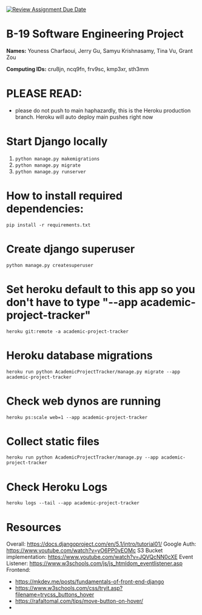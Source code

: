 [![Review Assignment Due Date](https://classroom.github.com/assets/deadline-readme-button-22041afd0340ce965d47ae6ef1cefeee28c7c493a6346c4f15d667ab976d596c.svg)](https://classroom.github.com/a/bknTyRar)
# B-19 Software Engineering Project

__Names:__ Youness Charfaoui, Jerry Gu, Samyu Krishnasamy, Tina Vu, Grant Zou

__Computing IDs:__ cru8jn, ncq9fn, frv9sc, kmp3xr, sth3mm

# PLEASE READ:
- please do not push to main haphazardly, this is the Heroku production branch. Heroku will auto deploy main pushes right now

# Start Django locally
1. `python manage.py makemigrations`
2. `python manage.py migrate`
3. `python manage.py runserver`

# How to install required dependencies:
`pip install -r requirements.txt`

# Create django superuser
`python manage.py createsuperuser`

# Set heroku default to this app so you don't have to type "--app academic-project-tracker"
`heroku git:remote -a academic-project-tracker`

# Heroku database migrations
`heroku run python AcademicProjectTracker/manage.py migrate --app academic-project-tracker`

# Check web dynos are running
`heroku ps:scale web=1 --app academic-project-tracker`

# Collect static files
`heroku run python AcademicProjectTracker/manage.py --app academic-project-tracker`

# Check Heroku Logs
`heroku logs --tail --app academic-project-tracker`

# Resources
Overall: https://docs.djangoproject.com/en/5.1/intro/tutorial01/
Google Auth: https://www.youtube.com/watch?v=yO6PP0vEOMc
S3 Bucket implementation: https://www.youtube.com/watch?v=JQVQcNN0cXE
Event Listener: https://www.w3schools.com/js/js_htmldom_eventlistener.asp
Frontend: 
- https://mkdev.me/posts/fundamentals-of-front-end-django
- https://www.w3schools.com/css/tryit.asp?filename=trycss_buttons_hover
- https://rafaltomal.com/tips/move-button-on-hover/
- 


